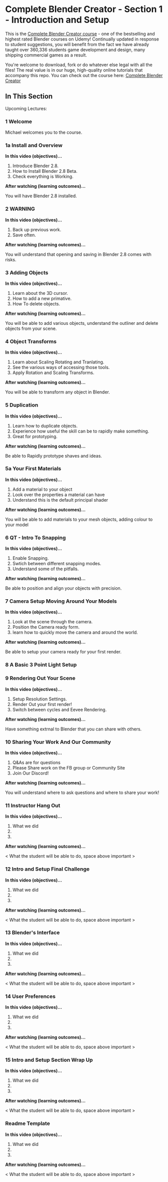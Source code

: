 # Complete Blender Creator - Section 1 - Introduction and Setup

This is the [Complete Blender Creator course]( http://gdev.tv/cbcgithub) - one of the bestselling and highest rated Blender courses on Udemy! Continually updated in response to student suggestions, you will benefit from the fact we have already taught over 360,336 students game development and design, many shipping commercial games as a result.

You're welcome to download, fork or do whatever else legal with all the files! The real value is in our huge, high-quality online tutorials that accompany this repo. You can check out the course here: [Complete Blender Creator]( http://gdev.tv/cbcgithub)

## In This Section

Upcoming Lectures:

### 1 Welcome

Michael welcomes you to the course.

### 1a Install and Overview

**In this video (objectives)…**

1. Introduce Blender 2.8.
2. How to Install Blender 2.8 Beta.
3. Check everything is Working.


**After watching (learning outcomes)…**

You will have Blender 2.8 installed.

### 2 WARNING
**In this video (objectives)…**

1. Back up previous work.
2. Save often.


**After watching (learning outcomes)…**

You will understand that opening and saving in Blender 2.8 comes with risks.

### 3 Adding Objects
**In this video (objectives)…**

1. Learn about the 3D cursor.
2. How to add a new primative.
3. How To delete objects.


**After watching (learning outcomes)…**

You will be able to add various objects, understand the outliner and delete objects from your scene.

### 4 Object Transforms
**In this video (objectives)…**

1. Learn about Scaling Rotating and Tranlating.
2. See the various ways of accessing those tools.
3. Apply Rotation and Scaling Transforms.


**After watching (learning outcomes)…**

You will be able to transform any object in Blender.

### 5 Duplication
**In this video (objectives)…**

1. Learn how to duplicate objects.
2. Experience how useful the skill can be to rapidly make something.
3. Great for prototyping.


**After watching (learning outcomes)…**

Be able to Rapidly prototype shaves and ideas.

### 5a Your First Materials

**In this video (objectives)…**

1. Add a material to your object
2. Look over the properties a material can have
3. Understand this is the default principal shader


**After watching (learning outcomes)…**

You will be able to add materials to your mesh objects, adding colour to your model


### 6 QT - Intro To Snapping
**In this video (objectives)…**

1. Enable Snapping.
2. Swtich between different snapping modes.
3. Understand some of the pitfalls.


**After watching (learning outcomes)…**

Be able to position and align your objects with precision.

### 7 Camera Setup Moving Around Your Models
**In this video (objectives)…**

1. Look at the scene through the camera.
2. Position the Camera ready form.
3. learn how to quickly move the camera and around the world.


**After watching (learning outcomes)…**

Be able to setup your camera ready for your first render.

### 8 A Basic 3 Point Light Setup



### 9 Rendering Out Your Scene
**In this video (objectives)…**

1. Setup Resolution Settings.
2. Render Out your first render!
3. Switch between cycles and Eevee Rendering.


**After watching (learning outcomes)…**

Have something extrnal to Blender that you can share with others.

### 10 Sharing Your Work And Our Community
**In this video (objectives)…**

1. Q&As are for questions
2. Please Share work on the FB group or Community Site
3. Join Our Discord!


**After watching (learning outcomes)…**

You will understand where to ask questions and where to share your work!

### 11 Instructor Hang Out
**In this video (objectives)…**

1. What we did
2.
3.


**After watching (learning outcomes)…**

< What the student will be able to do, space above important >

### 12 Intro and Setup Final Challenge
**In this video (objectives)…**

1. What we did
2.
3.


**After watching (learning outcomes)…**

< What the student will be able to do, space above important >

### 13 Blender's Interface
**In this video (objectives)…**

1. What we did
2.
3.


**After watching (learning outcomes)…**

< What the student will be able to do, space above important >

### 14 User Preferences
**In this video (objectives)…**

1. What we did
2.
3.


**After watching (learning outcomes)…**

< What the student will be able to do, space above important >

### 15 Intro and Setup Section Wrap Up
**In this video (objectives)…**

1. What we did
2.
3.


**After watching (learning outcomes)…**

< What the student will be able to do, space above important >


### Readme Template
**In this video (objectives)…**

1. What we did
2.
3.


**After watching (learning outcomes)…**

< What the student will be able to do, space above important >